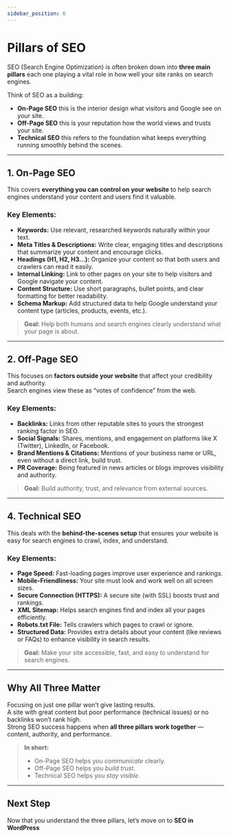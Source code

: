 ```yaml
---
sidebar_position: 6
---
```


# Pillars of SEO

SEO (Search Engine Optimization) is often broken down into **three main pillars** each one playing a vital role in how well your site ranks on search engines.

Think of SEO as a building:

- **On-Page SEO** this is the interior design what visitors and Google see on your site.
- **Off-Page SEO** this is your reputation how the world views and trusts your site.
- **Technical SEO** this refers to the foundation what keeps everything running smoothly behind the scenes.

---

## 1. On-Page SEO

This covers **everything you can control on your website** to help search engines understand your content and users find it valuable.

### Key Elements:

- **Keywords:** Use relevant, researched keywords naturally within your text.
- **Meta Titles & Descriptions:** Write clear, engaging titles and descriptions that summarize your content and encourage clicks.
- **Headings (H1, H2, H3...):** Organize your content so that both users and crawlers can read it easily.
- **Internal Linking:** Link to other pages on your site to help visitors and Google navigate your content.
- **Content Structure:** Use short paragraphs, bullet points, and clear formatting for better readability.
- **Schema Markup:** Add structured data to help Google understand your content type (articles, products, events, etc.).

> **Goal:** Help both humans and search engines clearly understand what your page is about.

---

## 2. Off-Page SEO

This focuses on **factors outside your website** that affect your credibility and authority.  
Search engines view these as “votes of confidence” from the web.

### Key Elements:

- **Backlinks:** Links from other reputable sites to yours the strongest ranking factor in SEO.
- **Social Signals:** Shares, mentions, and engagement on platforms like X (Twitter), LinkedIn, or Facebook.
- **Brand Mentions & Citations:** Mentions of your business name or URL, even without a direct link, build trust.
- **PR Coverage:** Being featured in news articles or blogs improves visibility and authority.

> **Goal:** Build authority, trust, and relevance from external sources.

---

## 4. Technical SEO

This deals with the **behind-the-scenes setup** that ensures your website is easy for search engines to crawl, index, and understand.

### Key Elements:

- **Page Speed:** Fast-loading pages improve user experience and rankings.
- **Mobile-Friendliness:** Your site must look and work well on all screen sizes.
- **Secure Connection (HTTPS):** A secure site (with SSL) boosts trust and rankings.
- **XML Sitemap:** Helps search engines find and index all your pages efficiently.
- **Robots.txt File:** Tells crawlers which pages to crawl or ignore.
- **Structured Data:** Provides extra details about your content (like reviews or FAQs) to enhance visibility in search results.

> **Goal:** Make your site accessible, fast, and easy to understand for search engines.

---

## Why All Three Matter

Focusing on just one pillar won’t give lasting results.  
A site with great content but poor performance (technical issues) or no backlinks won’t rank high.  
Strong SEO success happens when **all three pillars work together** — content, authority, and performance.

> **In short:**
>
> - On-Page SEO helps you _communicate_ clearly.
> - Off-Page SEO helps you _build trust_.
> - Technical SEO helps you _stay visible_.

---

## Next Step

Now that you understand the three pillars, let’s move on to **SEO in WordPress**
